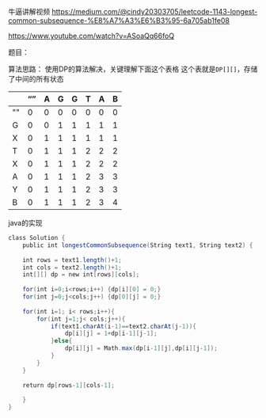 
牛逼讲解视频
https://medium.com/@cindy20303705/leetcode-1143-longest-common-subsequence-%E8%A7%A3%E6%B3%95-6a705ab1fe08

https://www.youtube.com/watch?v=ASoaQq66foQ

题目：

算法思路：
使用DP的算法解决，关键理解下面这个表格
这个表就是`DP[][]`，存储了中间的所有状态

|     | “”  | A   | G   | G   | T   | A   | B   |
| --- | --- | --- | --- | --- | --- | --- | --- |
| ""  | 0   | 0   | 0   | 0   | 0   | 0   | 0   |
| G   | 0   | 0   | 1   | 1   | 1   | 1   | 1   |
| X   | 0   | 1   | 1   | 1   | 1   | 1   | 1   |
| T   | 0   | 1   | 1   | 1   | 2   | 2   | 2   |
| X   | 0   | 1   | 1   | 1   | 2   | 2   | 2   |
| A   | 0   | 1   | 1   | 1   | 2   | 3   | 3   |
| Y   | 0   | 1   | 1   | 1   | 2   | 3   | 3   |
| B   | 0   | 1   | 1   | 1   | 2   | 3   | 4   |

java的实现
```java
class Solution {  
    public int longestCommonSubsequence(String text1, String text2) {  
     
    int rows = text1.length()+1;  
    int cols = text2.length()+1;  
    int[][] dp = new int[rows][cols];  
  
    for(int i=0;i<rows;i++) {dp[i][0] = 0;}  
    for(int j=0;j<cols;j++) {dp[0][j] = 0;}  
  
    for(int i=1; i< rows;i++){  
        for(int j=1;j< cols;j++){  
            if(text1.charAt(i-1)==text2.charAt(j-1)){  
                dp[i][j] = 1+dp[i-1][j-1];    
            }else{  
                dp[i][j] = Math.max(dp[i-1][j],dp[i][j-1]);  
            }  
        }  
    }  
  
    return dp[rows-1][cols-1];  
  
    }  
}
```
